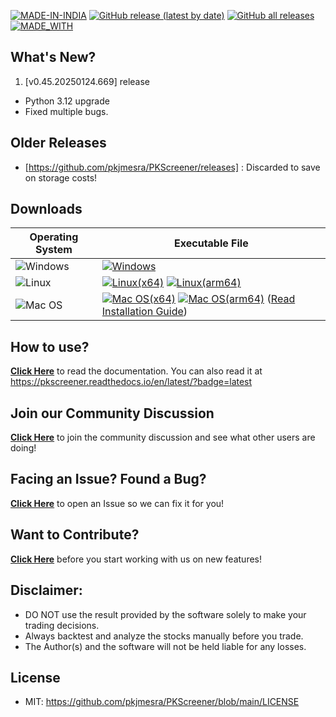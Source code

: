 [![MADE-IN-INDIA](https://img.shields.io/badge/MADE%20WITH%20%E2%9D%A4%20IN-INDIA-orange?style=for-the-badge)](https://en.wikipedia.org/wiki/India) [![GitHub release (latest by date)](https://img.shields.io/github/v/release/pkjmesra/PKScreener?style=for-the-badge)](#) [![GitHub all releases](https://img.shields.io/github/downloads/pkjmesra/PKScreener/total?color=Green&label=Downloads&style=for-the-badge)](#) [![MADE_WITH](https://img.shields.io/badge/BUILT%20USING-PYTHON-yellow?style=for-the-badge&logo=python&logoColor=yellow)](https://www.python.org/)

## What's New?
1. [v0.45.20250124.669] release
* Python 3.12 upgrade
* Fixed multiple bugs.

## Older Releases
* [https://github.com/pkjmesra/PKScreener/releases] : Discarded to save on storage costs!

## Downloads
| Operating System                                                                                         | Executable File                                                                                                                                                                                             |
| -------------------------------------------------------------------------------------------------------- | ----------------------------------------------------------------------------------------------------------------------------------------------------------------------------------------------------------- |
| ![Windows](https://img.shields.io/badge/Windows-0078D6?style=for-the-badge&logo=windows&logoColor=white) | [![Windows][Windows-badge]][Windows]                                                                                                                                                                        |
| ![Linux](https://img.shields.io/badge/Linux-FCC624?style=for-the-badge&logo=linux&logoColor=black)       | [![Linux(x64)][Linux-badge_x64]][Linux_x64] [![Linux(arm64)][Linux-badge_arm64]][Linux_arm64]                                                                                                               |
| ![Mac OS](https://img.shields.io/badge/mac%20os-D3D3D3?style=for-the-badge&logo=apple&logoColor=000000)  | [![Mac OS(x64)][Mac OS-badge_x64]][Mac OS_x64] [![Mac OS(arm64)][Mac OS-badge_arm64]][Mac OS_arm64] ([Read Installation Guide](https://github.com/pkjmesra/PKScreener/blob/main/INSTALLATION.md#for-macos)) |

## How to use?

[**Click Here**](https://github.com/pkjmesra/PKScreener) to read the documentation. You can also read it at https://pkscreener.readthedocs.io/en/latest/?badge=latest

## Join our Community Discussion

[**Click Here**](https://github.com/pkjmesra/PKScreener/discussions) to join the community discussion and see what other users are doing!

## Facing an Issue? Found a Bug?

[**Click Here**](https://github.com/pkjmesra/PKScreener/issues/new/choose) to open an Issue so we can fix it for you!

## Want to Contribute?

[**Click Here**](https://github.com/pkjmesra/PKScreener/blob/main/CONTRIBUTING.md) before you start working with us on new features!

## Disclaimer:
* DO NOT use the result provided by the software solely to make your trading decisions.
* Always backtest and analyze the stocks manually before you trade.
* The Author(s) and the software will not be held liable for any losses.

## License
* MIT: https://github.com/pkjmesra/PKScreener/blob/main/LICENSE

[Windows-badge]: https://img.shields.io/badge/Windows-0078D6?logo=windows&logoColor=white
[Windows]: https://github.com/pkjmesra/PKScreener/releases/download/0.45.20250122.665/pkscreenercli.exe
[Linux-badge_x64]: https://img.shields.io/badge/Linux(x64)-FCC624?logo=linux&logoColor=black
[Linux_x64]: https://github.com/pkjmesra/PKScreener/releases/download/0.45.20250122.665/pkscreenercli_x64.bin
[Linux-badge_arm64]: https://img.shields.io/badge/Linux(arm64)-FCC624?logo=linux&logoColor=black
[Linux_arm64]: https://github.com/pkjmesra/PKScreener/releases/download/0.45.20250122.665/pkscreenercli_arm64.bin
[Mac OS-badge_x64]: https://img.shields.io/badge/mac%20os(x64)-D3D3D3?logo=apple&logoColor=000000
[Mac OS_x64]: https://github.com/pkjmesra/PKScreener/releases/download/0.45.20250122.665/pkscreenercli_x64.run
[Mac OS-badge_arm64]: https://img.shields.io/badge/mac%20os(arm64)-D3D3D3?logo=apple&logoColor=000000
[Mac OS_arm64]: https://github.com/pkjmesra/PKScreener/releases/download/0.45.20250122.665/pkscreenercli_arm64.run
